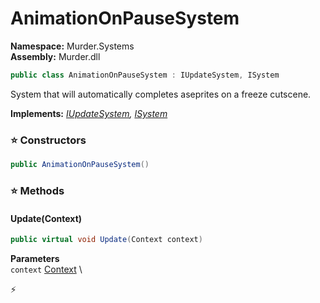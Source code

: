# AnimationOnPauseSystem

**Namespace:** Murder.Systems \
**Assembly:** Murder.dll

```csharp
public class AnimationOnPauseSystem : IUpdateSystem, ISystem
```

System that will automatically completes aseprites on a freeze cutscene.

**Implements:** _[IUpdateSystem](../../Bang/Systems/IUpdateSystem.html), [ISystem](../../Bang/Systems/ISystem.html)_

### ⭐ Constructors
```csharp
public AnimationOnPauseSystem()
```

### ⭐ Methods
#### Update(Context)
```csharp
public virtual void Update(Context context)
```

**Parameters** \
`context` [Context](../../Bang/Contexts/Context.html) \



⚡